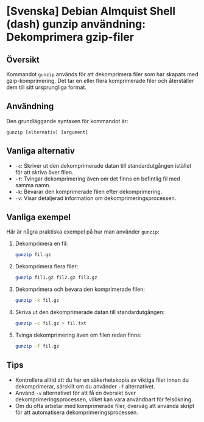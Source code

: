 # [Svenska] Debian Almquist Shell (dash) gunzip användning: Dekomprimera gzip-filer

## Översikt
Kommandot `gunzip` används för att dekomprimera filer som har skapats med gzip-komprimering. Det tar en eller flera komprimerade filer och återställer dem till sitt ursprungliga format.

## Användning
Den grundläggande syntaxen för kommandot är:

```
gunzip [alternativ] [argument]
```

## Vanliga alternativ
- `-c`: Skriver ut den dekomprimerade datan till standardutgången istället för att skriva över filen.
- `-f`: Tvingar dekomprimering även om det finns en befintlig fil med samma namn.
- `-k`: Bevarar den komprimerade filen efter dekomprimering.
- `-v`: Visar detaljerad information om dekomprimeringsprocessen.

## Vanliga exempel
Här är några praktiska exempel på hur man använder `gunzip`:

1. Dekomprimera en fil:
   ```bash
   gunzip fil.gz
   ```

2. Dekomprimera flera filer:
   ```bash
   gunzip fil1.gz fil2.gz fil3.gz
   ```

3. Dekomprimera och bevara den komprimerade filen:
   ```bash
   gunzip -k fil.gz
   ```

4. Skriva ut den dekomprimerade datan till standardutgången:
   ```bash
   gunzip -c fil.gz > fil.txt
   ```

5. Tvinga dekomprimering även om filen redan finns:
   ```bash
   gunzip -f fil.gz
   ```

## Tips
- Kontrollera alltid att du har en säkerhetskopia av viktiga filer innan du dekomprimerar, särskilt om du använder `-f` alternativet.
- Använd `-v` alternativet för att få en översikt över dekomprimeringsprocessen, vilket kan vara användbart för felsökning.
- Om du ofta arbetar med komprimerade filer, överväg att använda skript för att automatisera dekomprimeringsprocessen.
